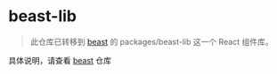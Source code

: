 # beast-lib
> 此仓库已转移到 [beast](https://github.com/laixstx/beast) 的 packages/beast-lib
这一个 React 组件库。

具体说明，请查看 [beast](https://github.com/laixstx/beast) 仓库
